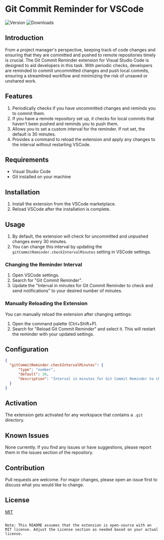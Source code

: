 # Git Commit Reminder for VSCode

![Version](https://img.shields.io/badge/version-1.0.0-blue)
![Downloads](https://img.shields.io/badge/downloads-1000%2B-brightgreen)

## Introduction

From a project manager's perspective, keeping track of code changes and ensuring that they are committed and pushed to remote repositories timely is crucial. The Git Commit Reminder extension for Visual Studio Code is designed to aid developers in this task. With periodic checks, developers are reminded to commit uncommitted changes and push local commits, ensuring a streamlined workflow and minimizing the risk of unsaved or unshared work.

## Features

1. Periodically checks if you have uncommitted changes and reminds you to commit them.
2. If you have a remote repository set up, it checks for local commits that haven't been pushed and reminds you to push them.
3. Allows you to set a custom interval for the reminder. If not set, the default is 30 minutes.
4. Provides a command to reload the extension and apply any changes to the interval without restarting VSCode.

## Requirements

- Visual Studio Code
- Git installed on your machine

## Installation

1. Install the extension from the VSCode marketplace.
2. Reload VSCode after the installation is complete.

## Usage

1. By default, the extension will check for uncommitted and unpushed changes every 30 minutes.
2. You can change this interval by updating the `gitCommitReminder.checkIntervalMinutes` setting in VSCode settings.

### Changing the Reminder Interval

1. Open VSCode settings.
2. Search for "Git Commit Reminder".
3. Update the "Interval in minutes for Git Commit Reminder to check and send notifications" to your desired number of minutes.

### Manually Reloading the Extension

You can manually reload the extension after changing settings:

1. Open the command palette (Ctrl+Shift+P).
2. Search for "Reload Git Commit Reminder" and select it. This will restart the reminder with your updated settings.

## Configuration

```json
{
  "gitCommitReminder.checkIntervalMinutes": {
      "type": "number",
      "default": 30,
      "description": "Interval in minutes for Git Commit Reminder to check and send notifications."
  }
}
```

## Activation

The extension gets activated for any workspace that contains a `.git` directory.

## Known Issues

None currently. If you find any issues or have suggestions, please report them in the issues section of the repository.

## Contribution

Pull requests are welcome. For major changes, please open an issue first to discuss what you would like to change.

## License

[MIT](https://opensource.org/license/mit/)
```

Note: This README assumes that the extension is open-source with an MIT license. Adjust the License section as needed based on your actual license.